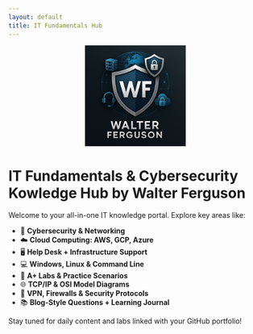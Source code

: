 ```yaml
---
layout: default
title: IT Fundamentals Hub
---
```


<p align="center">
  <img src="logo.png" alt="Walter Ferguson Logo" width="200"/>
</p>

# IT Fundamentals & Cybersecurity Kowledge Hub by Walter Ferguson

Welcome to your all-in-one IT knowledge portal. Explore key areas like:

- 🔐 **Cybersecurity & Networking**
- ☁️ **Cloud Computing: AWS, GCP, Azure**
- 🖥️ **Help Desk + Infrastructure Support**
- 💻 **Windows, Linux & Command Line**
- 🧪 **A+ Labs & Practice Scenarios**
- 🌐 **TCP/IP & OSI Model Diagrams**
- 🔧 **VPN, Firewalls & Security Protocols**
- 📚 **Blog-Style Questions + Learning Journal**

Stay tuned for daily content and labs linked with your GitHub portfolio!
